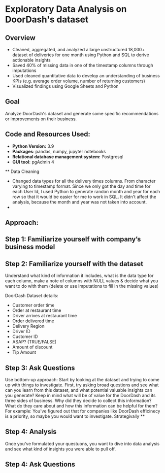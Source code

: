 # Exploratory Data Analysis on DoorDash's dataset  

## Overview

* Cleaned, aggregated, and analyzed a large unstructured 18,000+ dataset of deliveries for one month using Python and SQL to derive actionable insights 
* Saved 40% of missing data in one of the timestamp columns through imputations 
* Used cleaned quantitative data to develop an understanding of business KPIs (e.g. average order volume, number of returning customers)
* Visualized findings using Google Sheets and Python 

## Goal
Analyze DoorDash's dataset and generate some specific recommendations or improvements on their business.

## Code and Resources Used:
* **Python Version:** 3.9 
* **Packages**: pandas, numpy, jupyter notebooks
* **Relational database management system:** Postgresql 
* **GUI tool:** pgAdmin 4

** Data Cleaning 
* Changed data types for all the delivery times columns. From character varying to timestamp format. Since we only got the day and time for each User Id, I used Python to generate randon month and year for each row so that it would be easier for me to work in SQL. It didn't affect the analysis, because the month and year was not taken into account. 
* 

## Approach:
## Step 1: Familiarize yourself with company’s business model 
## Step 2: Familiarize yourself with the dataset
Understand what kind of information it includes, what is the data type for each column, make a note of columns with NULL values & decide what you want to do with them (delete or use imputations to fill in the missing values)

DoorDash Dataset details:
* Customer order time
* Order at restaurant time
* Driver arrives at restaurant time
* Order delivered time
* Delivery Region 
* Driver ID
* Customer ID
* ASAP? (TRUE/FALSE)
* Amount of discount
* Tip Amount 

## Step 3: Ask Questions
Use bottom-up approach: Start by looking at the dataset and trying to come up with things to investigate. First, try asking broad questions and see what can you learn from this dataset, and what potential valuable insights can you generate?
Keep in mind what will be of value for the DoorDash and its three sides of business. Why did they decide to collect this information? What do they care about and how this information can be helpful for them? 
For example:
You've figured out that for companies like DoorDash efficinecy is a priority, so maybe you would want to investigate. Strategivally 
**
## Step 4: Analysis 
Once you've formulated your questuons, you want to dive into data analysis and see what kind of insights you were able to pull off.
## Step 4: Ask Questions 

